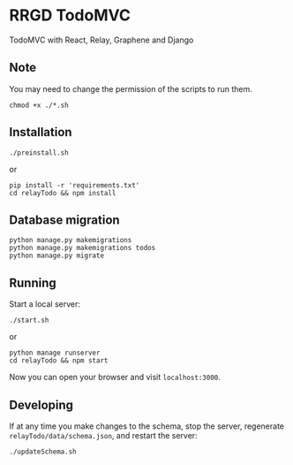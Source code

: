 # RRGD TodoMVC
TodoMVC with React, Relay, Graphene and Django

## Note
You may need to change the permission of the scripts to run them.
```
chmod +x ./*.sh
``` 

## Installation

```
./preinstall.sh
```
or
```
pip install -r 'requirements.txt'
cd relayTodo && npm install
```

## Database migration
```
python manage.py makemigrations
python manage.py makemigrations todos
python manage.py migrate
```

## Running

Start a local server:

```
./start.sh
```
or
```
python manage runserver
cd relayTodo && npm start
```

Now you can open your browser and visit `localhost:3000`.

## Developing

If at any time you make changes to the schema, stop the server,
regenerate `relayTodo/data/schema.json`, and restart the server:

```
./updateSchema.sh
```
